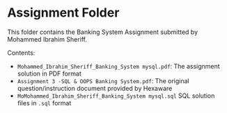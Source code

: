 # Assignment Folder

This folder contains the Banking System Assignment submitted by Mohammed Ibrahim Sheriff.

Contents:
- `Mohammed_Ibrahim_Sheriff_Banking_System mysql.pdf`: The assignment solution in PDF format
- `Assignment 3 -SQL & OOPS Banking System.pdf`: The original question/instruction document provided by Hexaware
- `MoMohammed_Ibrahim_Sheriff_Banking_System mysql.sql` SQL solution files in `.sql` format
